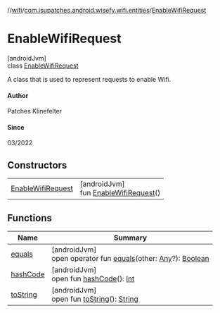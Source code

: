 //[wifi](../../../index.md)/[com.isupatches.android.wisefy.wifi.entities](../index.md)/[EnableWifiRequest](index.md)

# EnableWifiRequest

[androidJvm]\
class [EnableWifiRequest](index.md)

A class that is used to represent requests to enable Wifi.

#### Author

Patches Klinefelter

#### Since

03/2022

## Constructors

| | |
|---|---|
| [EnableWifiRequest](-enable-wifi-request.md) | [androidJvm]<br>fun [EnableWifiRequest](-enable-wifi-request.md)() |

## Functions

| Name | Summary |
|---|---|
| [equals](../-is-wifi-enabled-result/-false/index.md#585090901%2FFunctions%2F-130402363) | [androidJvm]<br>open operator fun [equals](../-is-wifi-enabled-result/-false/index.md#585090901%2FFunctions%2F-130402363)(other: [Any](https://kotlinlang.org/api/latest/jvm/stdlib/kotlin/-any/index.html)?): [Boolean](https://kotlinlang.org/api/latest/jvm/stdlib/kotlin/-boolean/index.html) |
| [hashCode](../-is-wifi-enabled-result/-false/index.md#1794629105%2FFunctions%2F-130402363) | [androidJvm]<br>open fun [hashCode](../-is-wifi-enabled-result/-false/index.md#1794629105%2FFunctions%2F-130402363)(): [Int](https://kotlinlang.org/api/latest/jvm/stdlib/kotlin/-int/index.html) |
| [toString](../-is-wifi-enabled-result/-false/index.md#1616463040%2FFunctions%2F-130402363) | [androidJvm]<br>open fun [toString](../-is-wifi-enabled-result/-false/index.md#1616463040%2FFunctions%2F-130402363)(): [String](https://kotlinlang.org/api/latest/jvm/stdlib/kotlin/-string/index.html) |
